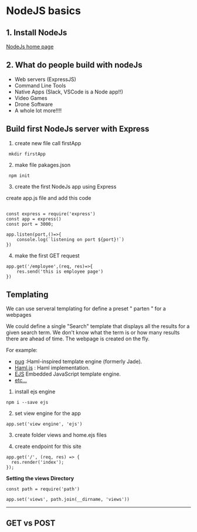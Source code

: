 # NodeJS basics

## 1. Install NodeJs

[NodeJs home page](https://nodejs.org/ja/)

## 2. What do people build with nodeJs

- Web servers (ExpressJS)
- Command Line Tools
- Native Apps (Slack, VSCode is a Node app!!)
- Video Games
- Drone Software
- A whole lot more!!!!

## Build first NodeJs server with Express

1. create new file call firstApp

```JS
 mkdir firstApp
```

2. make file pakages.json

```
 npm init
```

3. create the first NodeJs app using Express

create app.js file and add this code

```JS

const express = require('express')
const app = express()
const port = 3000;

app.listen(port,()=>{
    console.log(`listening on port ${port}!`)
})

```

4. make the first GET request

```JS
app.get('/employee',(req, res)=>{
    res.send('this is employee page')
})
```

## Templating

We can use serveral templating for define a preset " parten " for a webpages

We could define a single "Search" template that displays all the results for a given search term. We don't know what the term is or how many results there are ahead of time. The webpage is created on the fly.

For example:

- [pug](https://github.com/pugjs/pug) :Haml-inspired template engine (formerly Jade).
- [Haml.js](https://github.com/tj/haml.js) : Haml implementation.
- [EJS](https://github.com/tj/ejs) Embedded JavaScript template engine.
- [etc...](https://expressjs.com/en/resources/template-engines.html)

1. install ejs engine

```JS
npm i --save ejs
```

2. set view engine for the app

```JS
app.set('view engine', 'ejs')
```

3. create folder views and home.ejs files

4. create endpoint for this site

```Js
app.get('/', (req, res) => {
  res.render('index');
});
```

**Setting the views Directory**

```JS
const path = require('path')

app.set('views', path.join(__dirname, 'views'))
```

---

## GET vs POST
